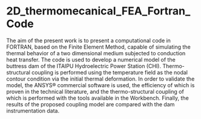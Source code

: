 # 2D_thermomecanical_FEA_Fortran_Code
The aim of the present work is to present a computational code in FORTRAN, based on the Finite Element Method, capable of simulating the thermal behavior of a two dimensional medium subjected to conduction heat transfer. The code is used to develop a numerical model of the buttress dam of the ITAIPU Hydroelectric Power Station (CHI). Thermo-structural coupling is performed using the temperature field as the nodal contour condition via the initial thermal deformation. In order to validate the model, the ANSYS® commercial software is used, the efficiency of which is proven in the technical literature, and the thermo-structural coupling of which is performed with the tools available in the Workbench. Finally, the results of the proposed coupling model are compared with the dam instrumentation data.
